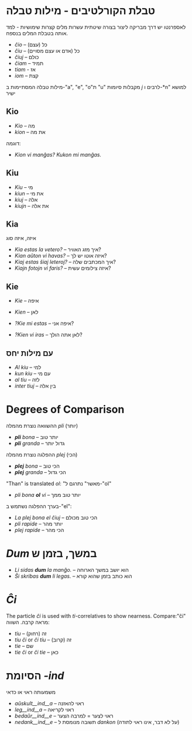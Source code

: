 # טבלת הקורלטיבים - מילות טבלה

לאספרנטו יש דרך מבריקה ליצור בצורה שיטתית עשרות מלים קצרות שימושיות - למד אותה בטבלת המלים בנספח.

- *ĉio*  –  כל (עצם)
- *ĉiu*  – כל (אדם או עצם מסויים)
- *ĉiuj*  – כולם
- *ĉiam* – תמיד
- *tiam* - אז
- *iom* – קצת

מילות טבלה המסתיימות ב-"a", "e", "o"ת "u" מקבלות סיומות *j* לרבים ו-*n" למושא ישיר

## Kio 

- *Kio* – מה 
- *kion* – את מה

דוגמה: 

- *Kion vi manĝas? Kukon mi manĝas.*

## Kiu
- *Kiu* – מי
- *kiun* – את מי
- *kiuj* – אלה
- *kiujn* – את אלה

## Kia

איזה, איזה סוג

- *Kia estas la vetero?* – איך מזג האוויר?
- *Kian aŭton vi havas?* – איזה אוטו יש לך?
- *Kiaj estas ŝiaj leteroj?* – איך המכתבים שלה?
- *Kiajn fotojn vi faris?* – איזה צילומים עשית?

## Kie

- *Kie* – איפה
- *Kien* – לאן

- *?Kie mi estas* – איפה אני?
- *?Kien vi iras* – לאן אתה הולך?

## עם מילות יחס

- *Al kiu* – למי
- *kun kiu* – עם מי
- *al tiu* – לזה
- *inter tiuj* – בין אלה

# Degrees of Comparison

ההשוואה נוצרת מהמלה *pli* (יותר)

- *__pli__ bona* – יותר טוב
- *__pli__ granda* – גדול יותר

ההפלגה נוצרת מהמלה *plej* (הכי)

- *__plej__ bona* – הכי טוב
- *__plej__ granda* – הכי גדול

"Than" is translated *ol*: "מאשר" נתרגם ל-"ol"

- *pli bona __ol__ vi* – יותר טוב ממך

בערך ההפלגה נשתמש ב-"el":

- *La plej bona el ĉiuj* – הכי טוב מכולם
- *pli rapide* – יותר מהר
- *plej rapide* – הכי מהר

# *Dum* במשך, בזמן ש

- *Li sidas __dum__ la manĝo.* – הוא יושב במשך הארוחה
- *Ŝi skribas __dum__ li legas.* – הוא כותב בזמן שהוא קורא

# *Ĉi*

The particle *ĉi* is used with *ti*-correlatives to show nearness. Compare:"ĉi" מראה קרבה. השווה:

- *tiu* – זה (רחוק) 
- *tiu ĉi* or *ĉi tiu* – זה (קרוב)
- *tie* – שם 
- *tie ĉi* or *ĉi tie* – כאן

# הסיומת *-ind*

משמעותה ראוי או כדאי

- *aŭskult__ind__a* – ראוי להאזנה
- *leg__ind__a* – ראוי לקריאה
- *bedaŭr__ind__e* – ראוי לצער = למרבה הצער
- *nedank__ind__e* – תשובה מנומסת ל *dankon* (על לא דבר, אינו ראוי לתודה)

 
